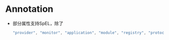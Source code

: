 # Annotation

- 部分属性支持SpEL，除了 

  ```java
  "provider", "monitor", "application", "module", "registry", "protocol", "interface", "interfaceName", "parameters"
  ```



